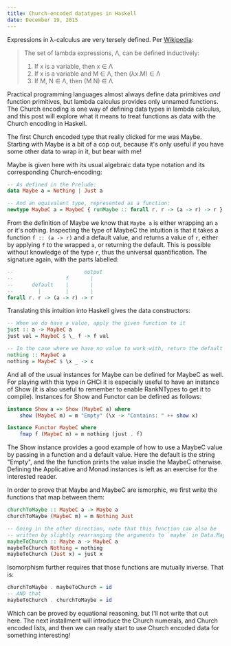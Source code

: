 ```yaml
---
title: Church-encoded datatypes in Haskell
date: December 19, 2015
---
```


Expressions in  λ-calculus are very tersely defined. Per [Wikipedia][lambda-definition]:

[lambda-definition]: https://en.wikipedia.org/wiki/Lambda_calculus#Definition


> The set of lambda expressions, Λ, can be defined inductively:
>
> 1. If x is a variable, then x ∈ Λ
> 2. If x is a variable and M ∈ Λ, then (λx.M) ∈ Λ
> 3. If M, N ∈ Λ, then (M N) ∈ Λ

Practical programming languages almost always define data primitives *and* function primitives, but
lambda calculus provides only unnamed functions. The Church encoding is one way of defining data types
in lambda calculus, and this post will explore what it means to treat functions as data with the
Church encoding in Haskell.

The first Church encoded type that really clicked for me was Maybe. Starting with Maybe
is a bit of a cop out, because it's only useful if you have some other data to wrap in it, but bear
with me!

Maybe is given here with its usual algebraic data type notation and its corresponding Church-encoding:

```haskell
-- As defined in the Prelude:
data Maybe a = Nothing | Just a

-- And an equivalent type, represented as a function:
newtype MaybeC a = MaybeC { runMaybe :: forall r. r -> (a -> r) -> r }
```

From the definition of Maybe we know that `Maybe a` is either wrapping an `a` or it's nothing. Inspecting the type
of MaybeC the intuition is that it takes a function `f :: (a -> r)` and a default value, and returns a value of `r`, 
either by applying `f` to the wrapped `a`, or returning the default. This is possible without knowledge of the type `r`,
 thus the universal quantification. The signature again, with the parts labelled:

```haskell
--                       output
--                 f       |
--      default    |       |
--        |        |       |
forall r. r -> (a -> r) -> r
```


Translating this intuition into Haskell gives the data constructors:

```haskell
-- When we do have a value, apply the given function to it
just :: a -> MaybeC a
just val = MaybeC $ \_ f -> f val

-- In the case where we have no value to work with, return the default
nothing :: MaybeC a
nothing = MaybeC $ \x _ -> x
```


And all of the usual instances for Maybe can be defined for MaybeC as well. For playing with this
type in GHCi it is especially useful to have an instance of Show (it is also useful to remember to
enable RankNTypes to get it to compile). Instances for Show and Functor can be defined
as follows:

```haskell
instance Show a => Show (MaybeC a) where
    show (MaybeC m) = m "Empty" (\x -> "Contains: " ++ show x)

instance Functor MaybeC where
    fmap f (MaybeC m) = m nothing (just . f)
```

The Show instance provides a good example of how to use a MaybeC value by passing in a
function and a default value. Here the default is the string "Empty", and the the function prints
the value insdie the MaybeC otherwise. Defining the Applicative and Monad instances is left as an
exercise for the interested reader.

In order to prove that Maybe and MaybeC are ismorphic, we first write the functions that map
between them:

```haskell
churchToMaybe :: MaybeC a -> Maybe a
churchToMaybe (MaybeC m) = m Nothing Just

-- Going in the other direction, note that this function can also be
-- written by slightly rearranging the arguments to `maybe` in Data.Maybe
maybeToChurch :: Maybe a -> MaybeC a
maybeToChurch Nothing = nothing
maybeToChurch (Just x) = just x
```

Isomorphism further requires that those functions are mutually inverse. That is:

```haskell
churchToMaybe . maybeToChurch = id
-- AND that
maybeToChurch . churchToMaybe = id
```

Which can be proved by equational reasoning, but I'll not write that out here. The next installment
will introduce the Church numerals, and Church encoded lists, and then we can really start to use
Church encoded data for something interesting!




